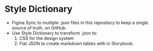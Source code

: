 # Style Dictionary

- Figma Sync to multiple .json files in this repository to keep a single source of truth, on GitHub.
- Use Style Dictionary to transform .json to:
  1. CSS for the design system
  2. Flat JSON to create markdown tables with in Storybook.
